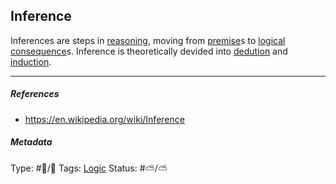 ## Inference

Inferences are steps in [reasoning](Reason.md), moving from [premise](Premise.md)s to [logical consequence](Logical%20consequence.md)s. Inference is theoretically devided into [dedution](Deductive%20reasoning.md) and [induction](Inductive%20reasoning.md). 

---

##### References

* https://en.wikipedia.org/wiki/Inference

##### Metadata

Type: #🔵/🔵 
Tags: [Logic](Logic.md)
Status: #⛅️/⛅️
